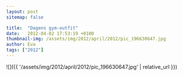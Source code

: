 ```yaml
---
layout: post
sitemap: false

title:  "Dagens gym-outfit"
date:   2012-04-02 17:53:19 +0100
thumbnail-img: /assets/img/2012/april/2012/pic_196630647.jpg
author: Eva
tags: ["2012"]
---
```




![]({{ '/assets/img/2012/april/2012/pic_196630647.jpg'  | relative_url }})

